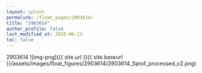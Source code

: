 ```yaml
---
layout: splash
permalink: /float_pages/2903614/
title: "2903614"
author_profile: false
last_modified_at: 2025-06-13
toc: false
---
```

 
2903614
![img-png]({{ site.url }}{{ site.baseurl }}/assets/images/float_figures/2903614/2903614_Sprof_processed_v2.png)